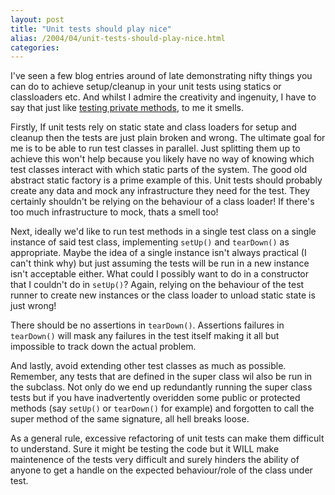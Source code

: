 ```yaml
---
layout: post
title: "Unit tests should play nice"
alias: /2004/04/unit-tests-should-play-nice.html
categories:
---
```

I've seen a few blog entries around of late demonstrating nifty things you can do to achieve setup/cleanup in your unit tests using statics or classloaders etc. And whilst I admire the creativity and ingenuity, I have to say that just like [testing private methods](/blog/2004/02/06/dont-touch-my-privates), to me it smells.

Firstly, If unit tests rely on static state and class loaders for setup and cleanup then the tests are just plain broken and wrong. The ultimate goal for me is to be able to run test classes in parallel. Just splitting them up to achieve this won't help because you likely have no way of knowing which test classes interact with which static parts of the system. The good old abstract static factory is a prime example of this. Unit tests should probably create any data and mock any infrastructure they need for the test. They certainly shouldn't be relying on the behaviour of a class loader! If there's too much infrastructure to mock, thats a smell too!

Next, ideally we'd like to run test methods in a single test class on a single instance of said test class, implementing `setUp()` and `tearDown()` as appropriate. Maybe the idea of a single instance isn't always practical (I can't think why) but just assuming the tests will be run in a new instance isn't acceptable either. What could I possibly want to do in a constructor that I couldn't do in `setUp()`? Again, relying on the behaviour of the test runner to create new instances or the class loader to unload static state is just wrong!

There should be no assertions in `tearDown()`. Assertions failures in `tearDown()` will mask any failures in the test itself making it all but impossible to track down the actual problem.

And lastly, avoid extending other test classes as much as possible. Remember, any tests that are defined in the super class wil also be run in the subclass. Not only do we end up redundantly running the super class tests but if you have inadvertently overidden some public or protected methods (say `setUp()` or `tearDown()` for example) and forgotten to call the super method of the same signature, all hell breaks loose.

As a general rule, excessive refactoring of unit tests can make them difficult to understand. Sure it might be testing the code but it WILL make maintenence of the tests very difficult and surely hinders the ability of anyone to get a handle on the expected behaviour/role of the class under test.
